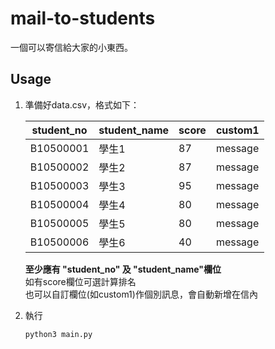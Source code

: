 # mail-to-students
一個可以寄信給大家的小東西。

## Usage
1. 準備好data.csv，格式如下：
   
    | student_no | student_name | score | custom1 |
    | ---------- | ------------ | ----- | ------- |
    | B10500001  | 學生1        | 87    | message |
    | B10500002  | 學生2        | 87    | message |
    | B10500003  | 學生3        | 95    | message |
    | B10500004  | 學生4        | 80    | message |
    | B10500005  | 學生5        | 80    | message |
    | B10500006  | 學生6        | 40    | message |

    **至少應有 "student_no" 及 "student_name"欄位**  
    如有score欄位可選計算排名  
    也可以自訂欄位(如custom1)作個別訊息，會自動新增在信內

2.  執行
    ```
    python3 main.py
    ```